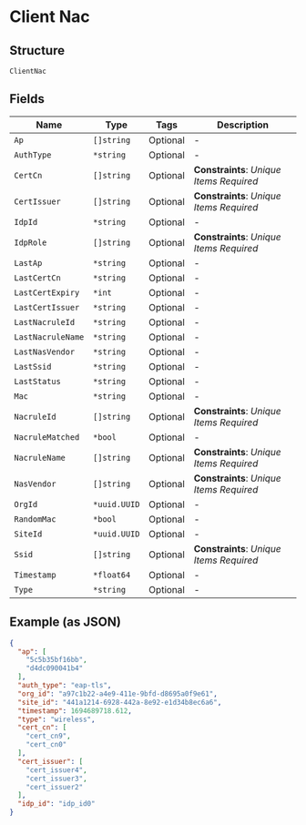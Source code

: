 
# Client Nac

## Structure

`ClientNac`

## Fields

| Name | Type | Tags | Description |
|  --- | --- | --- | --- |
| `Ap` | `[]string` | Optional | - |
| `AuthType` | `*string` | Optional | - |
| `CertCn` | `[]string` | Optional | **Constraints**: *Unique Items Required* |
| `CertIssuer` | `[]string` | Optional | **Constraints**: *Unique Items Required* |
| `IdpId` | `*string` | Optional | - |
| `IdpRole` | `[]string` | Optional | **Constraints**: *Unique Items Required* |
| `LastAp` | `*string` | Optional | - |
| `LastCertCn` | `*string` | Optional | - |
| `LastCertExpiry` | `*int` | Optional | - |
| `LastCertIssuer` | `*string` | Optional | - |
| `LastNacruleId` | `*string` | Optional | - |
| `LastNacruleName` | `*string` | Optional | - |
| `LastNasVendor` | `*string` | Optional | - |
| `LastSsid` | `*string` | Optional | - |
| `LastStatus` | `*string` | Optional | - |
| `Mac` | `*string` | Optional | - |
| `NacruleId` | `[]string` | Optional | **Constraints**: *Unique Items Required* |
| `NacruleMatched` | `*bool` | Optional | - |
| `NacruleName` | `[]string` | Optional | **Constraints**: *Unique Items Required* |
| `NasVendor` | `[]string` | Optional | **Constraints**: *Unique Items Required* |
| `OrgId` | `*uuid.UUID` | Optional | - |
| `RandomMac` | `*bool` | Optional | - |
| `SiteId` | `*uuid.UUID` | Optional | - |
| `Ssid` | `[]string` | Optional | **Constraints**: *Unique Items Required* |
| `Timestamp` | `*float64` | Optional | - |
| `Type` | `*string` | Optional | - |

## Example (as JSON)

```json
{
  "ap": [
    "5c5b35bf16bb",
    "d4dc090041b4"
  ],
  "auth_type": "eap-tls",
  "org_id": "a97c1b22-a4e9-411e-9bfd-d8695a0f9e61",
  "site_id": "441a1214-6928-442a-8e92-e1d34b8ec6a6",
  "timestamp": 1694689718.612,
  "type": "wireless",
  "cert_cn": [
    "cert_cn9",
    "cert_cn0"
  ],
  "cert_issuer": [
    "cert_issuer4",
    "cert_issuer3",
    "cert_issuer2"
  ],
  "idp_id": "idp_id0"
}
```

